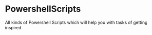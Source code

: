 # PowershellScripts
All kinds of Powershell Scripts which will help you with tasks of getting inspired
